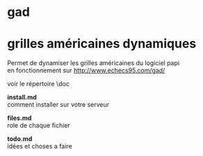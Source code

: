 # gad
grilles américaines dynamiques
==

Permet de dynamiser les grilles américaines du logiciel papi  
en fonctionnement sur 
http://www.echecs95.com/gad/


voir le répertoire \doc

**install.md**  
comment installer sur votre serveur

**files.md**  
role de chaque fichier

**todo.md**  
idées et choses a faire


